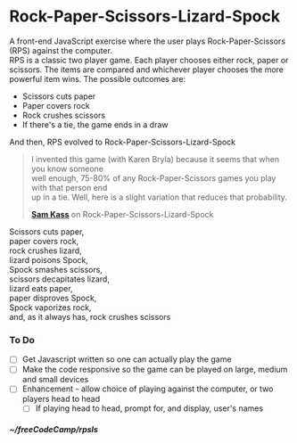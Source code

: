 # Rock-Paper-Scissors-Lizard-Spock  

A front-end JavaScript exercise where the user plays Rock-Paper-Scissors (RPS) against the
computer.  
RPS is a classic two player game. Each player chooses either rock, paper or scissors. The
items are compared and whichever player chooses the more powerful item wins. The possible
outcomes are:  
* Scissors cuts paper  
* Paper covers rock  
* Rock crushes scissors  
* If there's a tie, the game ends in a draw  
  
And then, RPS evolved to Rock-Paper-Scissors-Lizard-Spock  
> I invented this game (with Karen Bryla) because it seems that when you know someone  
> well enough, 75-80% of any Rock-Paper-Scissors games you play with that person end  
> up in a tie. Well, here is a slight variation that reduces that probability.  
>  
> **[Sam Kass](http://www.samkass.com/theories/RPSSL.html)** on Rock-Paper-Scissors-Lizard-Spock  
  
Scissors cuts paper,  
paper covers rock,  
rock crushes lizard,  
lizard poisons Spock,  
Spock smashes scissors,  
scissors decapitates lizard,  
lizard eats paper,  
paper disproves Spock,  
Spock vaporizes rock,  
and, as it always has, rock crushes scissors  

### To Do  
- [ ] Get Javascript written so one can actually play the game  
- [ ] Make the code responsive so the game can be played on large, medium and small devices  
- [ ] Enhancement - allow choice of playing against the computer, or two players head to head  
  - [ ] If playing head to head, prompt for, and display, user's names  
  
##### ~/freeCodeCamp/rpsls  
